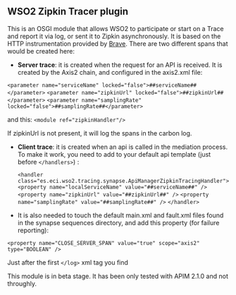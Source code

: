 ## WSO2 Zipkin Tracer plugin

This is an OSGI module that allows WSO2 to participate or start on a Trace and report it via log, or sent it to Zipkin asynchronously. It is based on the HTTP instrumentation provided by [Brave](https://github.com/openzipkin/brave/).
There are two different spans that would be created here:

* **Server trace**: it is created when the request for an API is received. It is created by the Axis2 chain, and configured in the axis2.xml file:

`<parameter name="serviceName" locked="false">##serviceName##</parameter>`
`<parameter name="zipkinUrl" locked="false">##zipkinUrl##</parameter>`
`<parameter name="samplingRate" locked="false">##samplingRate##</parameter>`

and this:
`<module ref="zipkinHandler"/>`

If zipkinUrl is not present, it will log the spans in the carbon log.

* **Client trace**: it is created when an api is called in the mediation process. To make it work, you need to add to your default api template (just before `</handlers>`) :

    `<handler class="es.eci.wso2.tracing.synapse.ApiManagerZipkinTracingHandler">`
      `<property name="localServiceName" value="##serviceName##" />`
      `<property name="zipkinUrl" value="##zipkinUrl##" />`
      `<property name="samplingRate" value="##samplingRate##" />`
    `</handler>`

* It is also needed to touch the default main.xml and fault.xml files found in the synapse sequences directory, and add this property (for failure reporting):

`<property name="CLOSE_SERVER_SPAN" value="true" scope="axis2" type="BOOLEAN" />`

Just after the first `</log>` xml tag you find

This module is in beta stage. It has been only tested with APIM 2.1.0 and not throughly.


